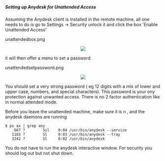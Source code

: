 ##### Setting up Anydesk for Unattended Access #####
  Assuming the Anydesk client is installed  in the remote machine, all one needs to do is go to 
Settings -> Security
unlock it 
and click the box 'Enable Unattended Access'

unattendedbox.png
<p align="center">
<img src="https://github.com/nevillejackson/Unix/blob/main/initdiversity/antixid
2025-1.png?raw=true">
</p>


it will then offer a menu to set a password.

unattendedsetpassword.png
<p align="center">
<img src="https://github.com/nevillejackson/Unix/blob/main/initdiversity/antixid
2025-1.png?raw=true">
</p>


You should set a very strong password ( eg 12 digits with a mix of lower and upper case, numbers, and special characters).  This password is your ony protection against unwanted access. There is no 2 factor authentication like in normal attended mode. 

Before you leave the unattended machine, make sure it is
n , and the anydesk daemons are running

```
$ ps ax | grep any
    667 ?        Ssl    0:04 /usr/bin/anydesk --service
   1183 ?        Sl     0:03 /usr/bin/anydesk --tray
   3242 ?        Sl     0:02 /usr/bin/anydesk

```
You do not have to run the anydesk interactive window. For security you should log out but not shut down.
